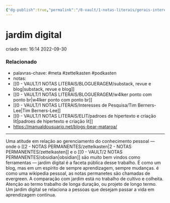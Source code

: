 ```yaml
---
{"dg-publish":true,"permalink":"/0-vault/1-notas-literais/gerais-interesses/digital-garden/","tags":["meta","zettelkasten","podkasten"],"dgHomeLink":true,"dgShowLocalGraph":true,"dgShowFileTree":true,"dgEnableSearch":true,"noteIcon":""}
---
```


# jardim digital
criado em: 16:14 2022-09-30

### Relacionado
- palavras-chave: #meta #zettelkasten #podkasten 
- notas: 
- [[0 - VAULT/1 NOTAS LITERAIS/BLOGUERAGEM/substack, revue e blog\|substack, revue e blog]]
- [[0 - VAULT/1 NOTAS LITERAIS/BLOGUERAGEM/w4lker ponto com ponto br\|w4lker ponto com ponto br]]
- [[0 - VAULT/1 NOTAS LITERAIS/Interesses de Pesquisa/Tim Berners-Lee\|Tim Berners-Lee]]
- [[0 - VAULT/1 NOTAS LITERAIS/ELIT/padroes de hipertexto e criação lit\|padroes de hipertexto e criação lit]]
- https://manualdousuario.net/blogs-bear-mataroa/ 
---
Uma atitude em relação ao gerenciamento do conhecimento pessoal — onde o [[2 - NOTAS PERMANENTES/zettelkasten\|2 - NOTAS PERMANENTES/zettelkasten]] e o [[0 - VAULT/2 NOTAS PERMANENTES/obsidian\|obsidian]] são muito bem vindos como ferramentas — jardim digital é a faceta pública desse trabalho.
É como um blog, mas em um espírito de sempre aprendizagem, sempre mudanças. é como uma wikipedia pessoal, as notas permanetes são chamadas de evergreen. A comparação com jardim está no trabalho de cultivo e colheita.
Atenção ao termo trabalho de longa duração, ou projeto de longo termo. Um jardim digital se relaciona a pessoas que desejam passar a vida em aprendizagem contínua.